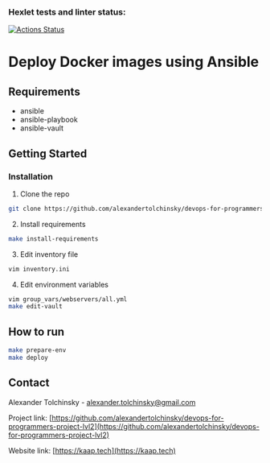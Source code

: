 ### Hexlet tests and linter status:
[![Actions Status](https://github.com/alexandertolchinsky/devops-for-programmers-project-lvl2/workflows/hexlet-check/badge.svg)](https://github.com/alexandertolchinsky/devops-for-programmers-project-lvl2/actions)

# Deploy Docker images using Ansible
## Requirements
- ansible
- ansible-playbook
- ansible-vault

## Getting Started
### Installation
1. Clone the repo
```sh 
git clone https://github.com/alexandertolchinsky/devops-for-programmers-project-lvl2.git
```
2. Install requirements
```sh
make install-requirements
```
3. Edit inventory file
```sh
vim inventory.ini
```
4. Edit environment variables
```sh
vim group_vars/webservers/all.yml
make edit-vault
```
## How to run 
```sh 
make prepare-env
make deploy
```

## Contact
Alexander Tolchinsky - alexander.tolchinsky@gmail.com

Project link: 
[https://github.com/alexandertolchinsky/devops-for-programmers-project-lvl2](https://github.com/alexandertolchinsky/devops-for-programmers-project-lvl2)

Website link:
[https://kaap.tech](https://kaap.tech)
